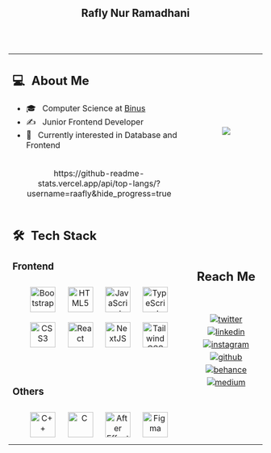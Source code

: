 ## <div align="center">Rafly Nur Ramadhani </div>
<br>
<br/>

<table>
  <tr>
    <td>
      <h2> 💻 &nbsp;About Me </h2>
       <ul>
        <li>🎓 &nbsp; Computer Science at <a href="https://binus.ac.id/">Binus</a></li>
        <li>✍️ &nbsp; Junior Frontend Developer </li>
        <li>🤔 &nbsp; Currently interested in Database and Frontend</li>
       </ul>
       <p align="center">
         <br>
       https://github-readme-stats.vercel.app/api/top-langs/?username=raafly&hide_progress=true
        </p>
    </td>
    <td>
     <p align="center">
        <img src="https://drive.google.com/uc?id=1-53Gj7oD6B_Qs1zacotd18Nk7h4MjUeT"/>
     </p>
    </td>
  </tr>
  <tr>
   <td>
     <h2> 🛠 &nbsp;Tech Stack</h2>
     
  ### Frontend 
  <div align="center">  
        <a href="https://getbootstrap.com/docs/3.4/javascript/" target="_blank"><img style="margin: 10px" src="https://profilinator.rishav.dev/skills-assets/bootstrap-plain.svg" alt="Bootstrap" height="50" /></a>  
        <a href="https://en.wikipedia.org/wiki/HTML5" target="_blank"><img style="margin: 10px" src="https://profilinator.rishav.dev/skills-assets/html5-original-wordmark.svg" alt="HTML5" height="50" /></a>  
        <a href="https://www.javascript.com/" target="_blank"><img style="margin: 10px" src="https://profilinator.rishav.dev/skills-assets/javascript-original.svg" alt="JavaScript" height="50" /></a>  
        <a href="https://www.typescriptlang.org/" target="_blank"><img style="margin: 10px" src="https://profilinator.rishav.dev/skills-assets/typescript-original.svg" alt="TypeScript" height="50" /></a>  
        <a href="https://www.w3schools.com/css/" target="_blank"><img style="margin: 10px" src="https://profilinator.rishav.dev/skills-assets/css3-original-wordmark.svg" alt="CSS3" height="50" /></a>  
        <a href="https://reactjs.org/" target="_blank"><img style="margin: 10px" src="https://profilinator.rishav.dev/skills-assets/react-original-wordmark.svg" alt="React" height="50" /></a>  
        <a href="https://nextjs.org/" target="_blank"><img style="margin: 10px" src="https://profilinator.rishav.dev/skills-assets/nextjs.png" alt="NextJS" height="50" /></a>  
        <a href="https://www.tailwindcss.com/" target="_blank"><img style="margin: 10px" src="https://profilinator.rishav.dev/skills-assets/tailwindcss.svg" alt="Tailwind CSS" height="50" /></a>  
    </div>

  <br/>
  <br>

  ### Others  
  <div align="center">  
      <a href="https://www.cplusplus.com/" target="_blank"><img style="margin: 10px" src="https://profilinator.rishav.dev/skills-assets/cplusplus-original.svg" alt="C++" height="50" /></a>  
      <a href="https://www.cprogramming.com/" target="_blank"><img style="margin: 10px" src="https://profilinator.rishav.dev/skills-assets/c-original.svg" alt="C" height="50" /></a>  
      <a href="https://www.adobe.com/in/products/aftereffects.html" target="_blank"><img style="margin: 10px" src="https://profilinator.rishav.dev/skills-assets/aftereffects.png" alt="After Effects" height="50" /></a>  
      <a href="https://www.figma.com/" target="_blank"><img style="margin: 10px" src="https://profilinator.rishav.dev/skills-assets/figma-icon.svg" alt="Figma" height="50" /></a>  
  </div>

   </td>
   <td>
    <div align="center">
      <h2><b>Reach Me</b></h2>
      <br>
      <br>
      <div align="center">
        <a href="https://twitter.com/mnhansenn" target="_blank">
        <img src=https://img.shields.io/badge/twitter-%2300acee.svg?&style=for-the-badge&logo=twitter&logoColor=white alt=twitter style="margin-bottom: 5px;" />
        </a>
        <a href="https://linkedin.com/in/martino-hansen-290b90221" target="_blank">
        <img src=https://img.shields.io/badge/linkedin-%231E77B5.svg?&style=for-the-badge&logo=linkedin&logoColor=white alt=linkedin style="margin-bottom: 5px;" />
        </a>
        <a href="https://instagram.com/mnhansen" target="_blank">
        <img src=https://img.shields.io/badge/instagram-%23000000.svg?&style=for-the-badge&logo=instagram&logoColor=white alt=instagram style="margin-bottom: 5px;" />
        </a>
        <a href="https://github.com/MarHansen" target="_blank">
        <img src=https://img.shields.io/badge/github-%2324292e.svg?&style=for-the-badge&logo=github&logoColor=white alt=github style="margin-bottom: 5px;" />
        </a>
        <a href="https://www.behance.net/marhansen" target="_blank">
        <img src=https://img.shields.io/badge/behance-%23191919.svg?&style=for-the-badge&logo=behance&logoColor=white alt=behance style="margin-bottom: 5px;" />
        </a>
        <a href="https://medium.com/@marhansen" target="_blank">
        <img src=https://img.shields.io/badge/medium-%23292929.svg?&style=for-the-badge&logo=medium&logoColor=white alt=medium style="margin-bottom: 5px;" />
        </a>  
      </div>  
      <br>
    </div>
   </td>
  </tr>
</table>
